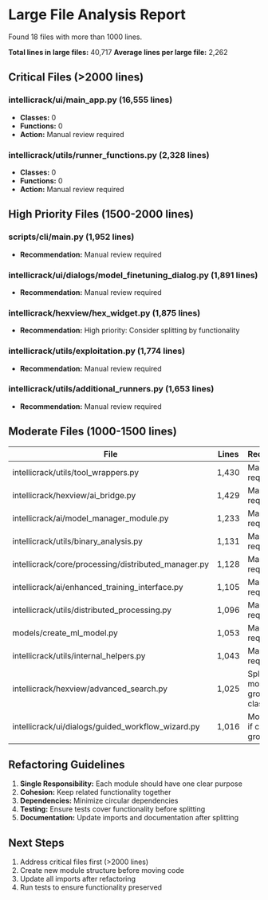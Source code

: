 # Large File Analysis Report

Found 18 files with more than 1000 lines.

**Total lines in large files:** 40,717
**Average lines per large file:** 2,262

## Critical Files (>2000 lines)

### intellicrack/ui/main_app.py (16,555 lines)
- **Classes:** 0
- **Functions:** 0
- **Action:** Manual review required

### intellicrack/utils/runner_functions.py (2,328 lines)
- **Classes:** 0
- **Functions:** 0
- **Action:** Manual review required

## High Priority Files (1500-2000 lines)

### scripts/cli/main.py (1,952 lines)
- **Recommendation:** Manual review required

### intellicrack/ui/dialogs/model_finetuning_dialog.py (1,891 lines)
- **Recommendation:** Manual review required

### intellicrack/hexview/hex_widget.py (1,875 lines)
- **Recommendation:** High priority: Consider splitting by functionality

### intellicrack/utils/exploitation.py (1,774 lines)
- **Recommendation:** Manual review required

### intellicrack/utils/additional_runners.py (1,653 lines)
- **Recommendation:** Manual review required

## Moderate Files (1000-1500 lines)

| File | Lines | Recommendation |
|------|-------|----------------|
| intellicrack/utils/tool_wrappers.py | 1,430 | Manual review required |
| intellicrack/hexview/ai_bridge.py | 1,429 | Manual review required |
| intellicrack/ai/model_manager_module.py | 1,233 | Manual review required |
| intellicrack/utils/binary_analysis.py | 1,131 | Manual review required |
| intellicrack/core/processing/distributed_manager.py | 1,128 | Manual review required |
| intellicrack/ai/enhanced_training_interface.py | 1,105 | Manual review required |
| intellicrack/utils/distributed_processing.py | 1,096 | Manual review required |
| models/create_ml_model.py | 1,053 | Manual review required |
| intellicrack/utils/internal_helpers.py | 1,043 | Manual review required |
| intellicrack/hexview/advanced_search.py | 1,025 | Split into 3 modules, grouping related classes |
| intellicrack/ui/dialogs/guided_workflow_wizard.py | 1,016 | Monitor size, split if continues growing |

## Refactoring Guidelines

1. **Single Responsibility:** Each module should have one clear purpose
2. **Cohesion:** Keep related functionality together
3. **Dependencies:** Minimize circular dependencies
4. **Testing:** Ensure tests cover functionality before splitting
5. **Documentation:** Update imports and documentation after splitting

## Next Steps

1. Address critical files first (>2000 lines)
2. Create new module structure before moving code
3. Update all imports after refactoring
4. Run tests to ensure functionality preserved
